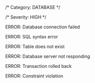 /\* Category: DATABASE \*/

/\* Severity: HIGH \*/

ERROR: Database connection failed

ERROR: SQL syntax error

ERROR: Table does not exist

ERROR: Database server not responding

ERROR: Transaction rolled back

ERROR: Constraint violation

